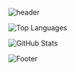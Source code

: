 ![header](https://capsule-render.vercel.app/api?type=waving&color=gradient&height=300&section=header&text=&fontSize=90)

![Top Languages](https://github-readme-stats.vercel.app/api/top-langs/?username=root39293&layout=compact)

![GitHub Stats](https://github-readme-stats.vercel.app/api?username=root39293&show_icons=true)

![Footer](https://capsule-render.vercel.app/api?type=waving&color=gradient&height=200&section=footer)
